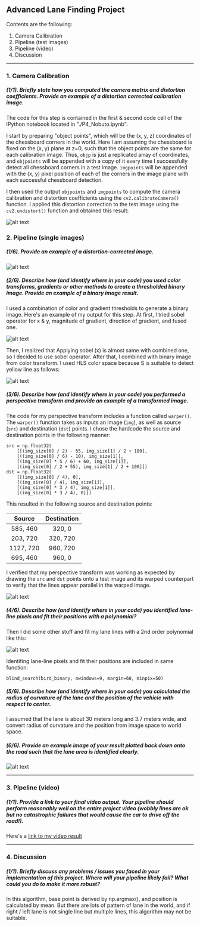 ## Advanced Lane Finding Project

Contents are the following:

1. Camera Calibration
2. Pipeline (test images)
3. Pipeline (video)
4. Discussion

[//]: # (Image References)

[image1]: ./output_images/calib.png "Undistorted"
[image2]: ./output_images/calib_driving_img.png "Road Transformed"
[image3]: ./output_images/gradient_binary.png "Binary Example"
[image4]: ./output_images/hls_binary.png "hls Example"
[image5]: ./output_images/lane_features.png "Fit Visual"
[image6]: ./output_images/warp.png "Warped example"
[image7]: ./output_images/warp_lane_features.png "Warped feature example"
[video1]: ./project_video_output.mp4 "Video"

---

### 1. Camera Calibration

##### (1/1). Briefly state how you computed the camera matrix and distortion coefficients. Provide an example of a distortion corrected calibration image.

The code for this step is contained in the first & second code cell of the IPython notebook located in "./P4_Nobuto.ipynb".

I start by preparing "object points", which will be the (x, y, z) coordinates of the chessboard corners in the world. Here I am assuming the chessboard is fixed on the (x, y) plane at z=0, such that the object points are the same for each calibration image.  Thus, `objp` is just a replicated array of coordinates, and `objpoints` will be appended with a copy of it every time I successfully detect all chessboard corners in a test image.  `imgpoints` will be appended with the (x, y) pixel position of each of the corners in the image plane with each successful chessboard detection.  

I then used the output `objpoints` and `imgpoints` to compute the camera calibration and distortion coefficients using the `cv2.calibrateCamera()` function.  I applied this distortion correction to the test image using the `cv2.undistort()` function and obtained this result:

![alt text][image1]

### 2. Pipeline (single images)

##### (1/6). Provide an example of a distortion-corrected image.
![alt text][image2]

##### (2/6). Describe how (and identify where in your code) you used color transforms, gradients or other methods to create a thresholded binary image.  Provide an example of a binary image result.
I used a combination of color and gradient thresholds to generate a binary image.  Here's an example of my output for this step. At first, I tried sobel operator for x & y, magnitude of gradient, direction of gradient, and fused one.

![alt text][image3]

Then, I realized that Applying sobel (x) is almost same with combined one, so I decided to use sobel operator. After that, I combined with binary image from color transform. I used HLS color space because S is suitable to detect yellow line as follows:

![alt text][image4]

##### (3/6). Describe how (and identify where in your code) you performed a perspective transform and provide an example of a transformed image.

The code for my perspective transform includes a function called `warper()`.  The `warper()` function takes as inputs an image (`img`), as well as source (`src`) and destination (`dst`) points.  I chose the hardcode the source and destination points in the following manner:

```
src = np.float32(
    [[(img_size[0] / 2) - 55, img_size[1] / 2 + 100],
    [((img_size[0] / 6) - 10), img_size[1]],
    [(img_size[0] * 5 / 6) + 60, img_size[1]],
    [(img_size[0] / 2 + 55), img_size[1] / 2 + 100]])
dst = np.float32(
    [[(img_size[0] / 4), 0],
    [(img_size[0] / 4), img_size[1]],
    [(img_size[0] * 3 / 4), img_size[1]],
    [(img_size[0] * 3 / 4), 0]])

```
This resulted in the following source and destination points:

| Source        | Destination   |
|:-------------:|:-------------:|
| 585, 460      | 320, 0        |
| 203, 720      | 320, 720      |
| 1127, 720     | 960, 720      |
| 695, 460      | 960, 0        |

I verified that my perspective transform was working as expected by drawing the `src` and `dst` points onto a test image and its warped counterpart to verify that the lines appear parallel in the warped image.

![alt text][image6]

##### (4/6). Describe how (and identify where in your code) you identified lane-line pixels and fit their positions with a polynomial?

Then I did some other stuff and fit my lane lines with a 2nd order polynomial like this:

![alt text][image7]

Identifing lane-line pixels and fit their positions are included in same function:
```
blind_search(bird_binary, nwindows=9, margin=60, minpix=50)
```

##### (5/6). Describe how (and identify where in your code) you calculated the radius of curvature of the lane and the position of the vehicle with respect to center.

I assumed that the lane is about 30 meters long and 3.7 meters wide, and convert radius of curvature and the position from image space to world space.

##### (6/6). Provide an example image of your result plotted back down onto the road such that the lane area is identified clearly.

![alt text][image5]

---

### 3. Pipeline (video)

##### (1/1). Provide a link to your final video output.  Your pipeline should perform reasonably well on the entire project video (wobbly lines are ok but no catastrophic failures that would cause the car to drive off the road!).

Here's a [link to my video result](./project_video_output.mp4)

---

### 4. Discussion

##### (1/1). Briefly discuss any problems / issues you faced in your implementation of this project.  Where will your pipeline likely fail?  What could you do to make it more robust?

In this algorithm, base point is derived by np.argmax(), and position is calculated by mean. But there are lots of pattern of lane in the world, and if right / left lane is not single line but multiple lines, this algorithm may not be suitable.
